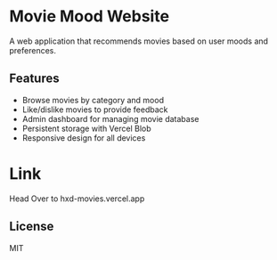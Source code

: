 # Movie Mood Website

A web application that recommends movies based on user moods and preferences.

## Features

- Browse movies by category and mood
- Like/dislike movies to provide feedback
- Admin dashboard for managing movie database
- Persistent storage with Vercel Blob
- Responsive design for all devices

# Link

Head Over to hxd-movies.vercel.app

## License

MIT
